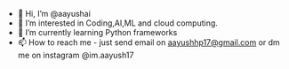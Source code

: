 - 👋 Hi, I’m @aayushai
- 👀 I’m interested in Coding,AI,ML and cloud computing.
- 🌱 I’m currently learning Python frameworks
- 📫 How to reach me - just send email on aayushhp17@gmail.com or dm me on instagram @im.aayush17

<!---
aayushai/aayushai is a ✨ special ✨ repository because its `README.md` (this file) appears on your GitHub profile.
You can click the Preview link to take a look at your changes.
--->
